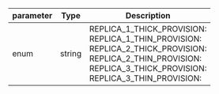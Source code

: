| parameter | Type | Description |
| ----------- | ----------- |----------- |
| enum  |  string  | REPLICA_1_THICK_PROVISION: <br/>REPLICA_1_THIN_PROVISION: <br/>REPLICA_2_THICK_PROVISION: <br/>REPLICA_2_THIN_PROVISION: <br/>REPLICA_3_THICK_PROVISION: <br/>REPLICA_3_THIN_PROVISION:   |